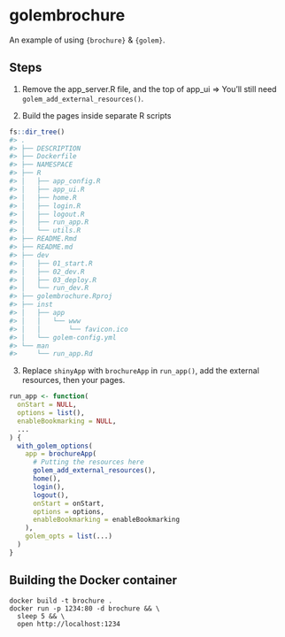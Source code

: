 
<!-- README.md is generated from README.Rmd. Please edit that file -->

# golembrochure

<!-- badges: start -->

<!-- badges: end -->

An example of using `{brochure}` & `{golem}`.

## Steps

1.  Remove the app\_server.R file, and the top of app\_ui =\> You’ll
    still need `golem_add_external_resources()`.

2.  Build the pages inside separate R scripts

<!-- end list -->

``` r
fs::dir_tree()
#> .
#> ├── DESCRIPTION
#> ├── Dockerfile
#> ├── NAMESPACE
#> ├── R
#> │   ├── app_config.R
#> │   ├── app_ui.R
#> │   ├── home.R
#> │   ├── login.R
#> │   ├── logout.R
#> │   ├── run_app.R
#> │   └── utils.R
#> ├── README.Rmd
#> ├── README.md
#> ├── dev
#> │   ├── 01_start.R
#> │   ├── 02_dev.R
#> │   ├── 03_deploy.R
#> │   └── run_dev.R
#> ├── golembrochure.Rproj
#> ├── inst
#> │   ├── app
#> │   │   └── www
#> │   │       └── favicon.ico
#> │   └── golem-config.yml
#> └── man
#>     └── run_app.Rd
```

3.  Replace `shinyApp` with `brochureApp` in `run_app()`, add the
    external resources, then your pages.

<!-- end list -->

``` r
run_app <- function(
  onStart = NULL,
  options = list(), 
  enableBookmarking = NULL,
  ...
) {
  with_golem_options(
    app = brochureApp(
      # Putting the resources here
      golem_add_external_resources(),
      home(),
      login(),
      logout(),
      onStart = onStart,
      options = options, 
      enableBookmarking = enableBookmarking
    ), 
    golem_opts = list(...)
  )
}
```

## Building the Docker container

    docker build -t brochure .
    docker run -p 1234:80 -d brochure && \
      sleep 5 && \
      open http://localhost:1234
